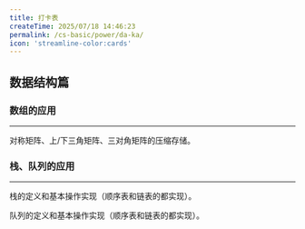 ```yaml
---
title: 打卡表
createTime: 2025/07/18 14:46:23
permalink: /cs-basic/power/da-ka/
icon: 'streamline-color:cards'
---
```


## **数据结构篇**

### **数组的应用**

---

对称矩阵、上/下三角矩阵、三对角矩阵的压缩存储。

### **栈、队列的应用**

---

栈的定义和基本操作实现（顺序表和链表的都实现）。

队列的定义和基本操作实现（顺序表和链表的都实现）。

